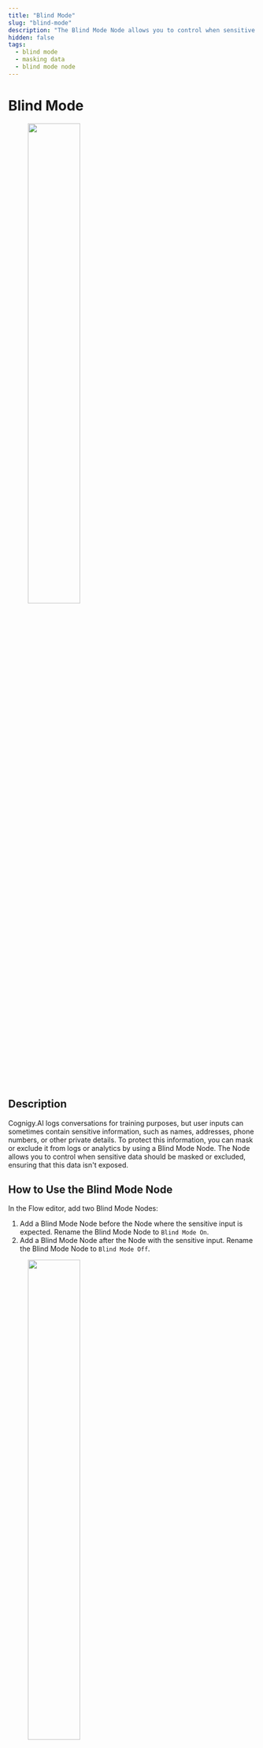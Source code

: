 ```yaml
---
title: "Blind Mode"
slug: "blind-mode"
description: "The Blind Mode Node allows you to control when sensitive data should be masked or excluded, ensuring that this data isn't exposed."
hidden: false
tags:
  - blind mode
  - masking data
  - blind mode node
---
```


# Blind Mode

<figure>
  <img class="image-center" src="../../../../../_assets/ai/build/node-reference/analytics/blind-mode.png" width="50%" />
</figure>

## Description

Cognigy.AI logs conversations for training purposes, but user inputs can sometimes contain sensitive information, such as names, addresses, phone numbers, or other private details. To protect this information, you can mask or exclude it from logs or analytics by using a Blind Mode Node.
The Node allows you to control when sensitive data should be masked or excluded, ensuring that this data isn't exposed.

## How to Use the Blind Mode Node

In the Flow editor, add two Blind Mode Nodes:

1. Add a Blind Mode Node before the Node where the sensitive input is expected. Rename the Blind Mode Node to `Blind Mode On`. 
2. Add a Blind Mode Node after the Node with the sensitive input. Rename the Blind Mode Node to `Blind Mode Off`.

<figure>
  <img class="image-center" src="../../../../../_assets/ai/build/node-reference/analytics/blind-mode-example.png" width="50%" />
</figure>

Next, choose whether you want to mask or exclude sensitive data:

??? info "Mask Data in Analytics"
    To mask sensitive data in the Transcript Explorer:
    
    1. In the **Blind Mode On** Node editor, activate the **Mask Analytics** option.
    2. Go to the Transcript Explorer to explore the conversation transcript:
        - For inputs – the message right before the **Blind Mode On** Node will be masked (replaced with `****`). The message right before the **Blind Mode Off** Node will remain unmasked.
        - For outputs – the messages between the **Blind Mode On** and **Blind Mode Off** Nodes are masked.

??? info "Mask Data in Logs"
    To mask sensitive data on the [Logs](../../../test/logs.md) page:

    1. In the **Blind Mode On** Node editor, activate the **Mask Logging** option.

    On the **Logs** page, the following data between the **Blind Mode On** and **Blind Mode Off** Nodes will be masked (replaced with `****`): `userId`, `input`, and `output`.

??? info "Exclude Data from Intent Trainer Records"
    To prevent storing user inputs in the Intent Trainer:

    1. In the **Blind Mode On** Node editor, activate the **Disable Intent Trainer Records** option.

    Any user input between the **Blind Mode On** and **Blind Mode Off** Nodes won't be stored in the Intent Trainer.

??? info "Exclude Parts of a Conversation from Logs"
    To stop recording part of conversation:
    
    1. In the Blind Mode On Node editor, activate the **Disable Conversations** option.
    2. Go to the **Logs** page to view the logs:
         - For inputs – recording will stop one message before the **Blind Mode On** Node and resume one message before the **Blind Mode Off** Node.
         - For outputs – only the messages between the **Blind Mode On** and **Blind Mode Off** Nodes will be excluded from logging.

    !!! note
        When both **Mask Analytics** and **Disable Conversations** options are activated, the **Disable Conversations** option takes precedence.

## Best Practices for Using Blind Mode Nodes

By applying these steps, you can ensure that sensitive user information is protected and that your AI Agent adheres to privacy standards:

- Always add a second Blind Mode Node with the options turned off to signal when data masking is no longer needed and normal data handling can resume.
- For entire Flow masking, enable data masking at the [Endpoint](../../../deploy/endpoints/data-protection-and-analytics.md) level.